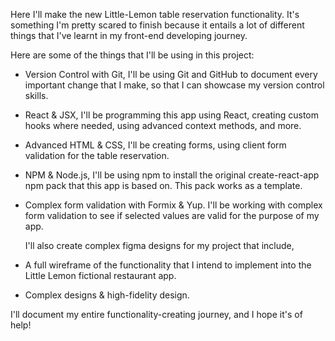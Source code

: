Here I'll make the new Little-Lemon table reservation functionality. It's something I'm pretty scared to finish because it entails a lot of different things that I've learnt in my front-end developing journey.

Here are some of the things that I'll be using in this project:

- Version Control with Git,
  I'll be using Git and GitHub to document every important change that I make, so that I can showcase my version control skills.
- React & JSX,
  I'll be programming this app using React, creating custom hooks where needed, using advanced context methods, and more.
- Advanced HTML & CSS,
  I'll be creating forms, using client form validation for the table reservation.
- NPM & Node.js,
  I'll be using npm to install the original create-react-app npm pack that this app is based on. This pack works as a template.
- Complex form validation with Formix & Yup.
  I'll be working with complex form validation to see if selected values are valid for the purpose of my app.

  I'll also create complex figma designs for my project that include,

- A full wireframe of the functionality that I intend to implement into the Little Lemon fictional restaurant app.
- Complex designs & high-fidelity design.

I'll document my entire functionality-creating journey, and I hope it's of help!
